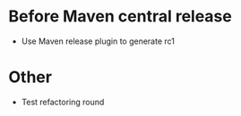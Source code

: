 # Before Maven central release
* Use Maven release plugin to generate rc1 

# Other
* Test refactoring round
